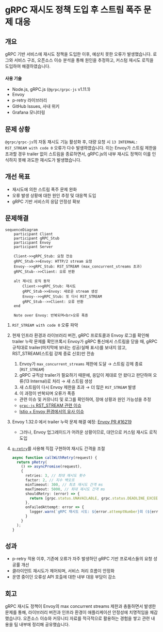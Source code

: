 # gRPC 재시도 정책 도입 후 스트림 폭주 문제 대응

## 개요

gRPC 기반 서비스에 재시도 정책을 도입한 이후, 예상치 못한 오류가 발생했습니다.
로그와 서비스 구조, 오픈소스 이슈 분석을 통해 원인을 추정하고, 커스텀 재시도 로직을 도입하여 해결하였습니다.

#### 사용 기술

- Node.js, gRPC.js (`@grpc/grpc-js` v1.11.1)
- Envoy
- p-retry 라이브러리
- GitHub Issues, 사내 위키
- Grafana 모니터링

## 문제 상황

`@grpc/grpc-js`의 자동 재시도 기능 활성화 후, 대량 요청 시 `13 INTERNAL: RST_STREAM with code 0` 오류가 다수 발생하였습니다.
이는 Envoy가 스트림 제한을 초과할 경우 trailer 없이 스트림을 종료하면서, gRPC.js의 내부 재시도 정책이 이를 인식하지 못해 과도한 재시도가 발생했습니다.

## 개선 목표

- 재시도에 의한 스트림 폭주 문제 완화
- 오류 발생 상황에 대한 원인 추정 및 대응책 도입
- gRPC 기반 서비스의 응답 안정성 확보

## 문제해결

```mermaid
sequenceDiagram
    participant Client
    participant gRPC_Stub
    participant Envoy
    participant Server

    Client->>gRPC_Stub: 요청 전송
    gRPC_Stub->>Envoy: HTTP/2 stream 요청
    Envoy-->>gRPC_Stub: RST_STREAM (max_concurrent_streams 초과)
    gRPC_Stub-->>Client: 오류 반환

    alt 재시도 로직 동작
        Client->>gRPC_Stub: 재시도
        gRPC_Stub->>Envoy: 새로운 stream 생성
        Envoy-->>gRPC_Stub: 또 다시 RST_STREAM
        gRPC_Stub-->>Client: 오류 반환
    end

    Note over Envoy: 반복되며<br>오류 폭증

```

1. `RST_STREAM with code 0` 오류 파악
2. 현재 인프라 환경과 라이브러리 버전, gRPC 프로토콜과 Envoy 로그를 확인해 trailer 누락 문제를 확인프록시 Envoy가 gRPC 통신에서 스트림을 닫을 때, gRPC 규칙대로 trailer(마지막에 보내는 성공/실패 표시)를 보내지 않고, RST_STREAM(스트림 강제 종료 신호)만 전송

   1. Envoy가 `max_concurrent_streams` 제한에 도달 → 스트림 강제 종료(`RST_STREAM`)
   2. gRPC 규칙상 trailer가 필요하기 때문에, 응답이 제대로 안 왔다고 판단하여 오류(13 Internal)로 처리 → 새 스트림 생성
   3. 새 스트림이 다시 Envoy 제한을 초과 → 더 많은 `RST_STREAM` 발생
   4. 이 과정이 반복되며 오류가 폭증

   - 관련 이슈 및 커뮤니티 및 로그를 확인하여, 장애 상황과 원인 가능성을 추정
   - [`grpc-js` RST_STREAM 관련 이슈](https://github.com/grpc/grpc-node/issues/2569)
   - [Istio + Envoy 환경에서의 유사 이슈](https://github.com/istio/istio/issues/50244)
3. Envoy 1.32.0 에서 trailer 누락 문제 해결 예정: [Envoy PR #16219](https://www.envoyproxy.io/docs/envoy/latest/version_history/v1.32/v1.32.0.html#trailer-handling)

   - 그러나, Envoy 업그레이드가 어려운 상황이므로, 대안으로 커스텀 재시도 로직 도입
4. [`p-retry`](https://github.com/sindresorhus/p-retry)를 사용해 직접 구현하여 재시도 간격을 조절

   ```typescript
   async function callWithRetry(request) {
     return pRetry(
       () => asyncPromise(request),
       {
         retries: 3, // 최대 재시도 횟수
         factor: 2, // 지수 백오프 
         minTimeout: 300, // 최초 재시도 간격 ms
         maxTimeout: 5000, // 최대 재시도 간격 ms
         shouldRetry: (error) => {
           return [grpc.status.UNAVAILABLE, grpc.status.DEADLINE_EXCEEDED].includes(error.code);
         },
         onFailedAttempt: error => {
           logger.warn(`gRPC 재시도 시도: ${error.attemptNumber}회 (${error.retriesLeft}회 남음), 에러: ${error.message}`);
         }
       }
     );
   }
   ```

## 성과

- p-retry 적용 이후, 기존에 오류가 자주 발생하던 gRPC 기반 프로세스들의 요청 성공률 개선
- 클라이언트 재시도가 제어되며, 서비스 처리 흐름이 안정화
- 운영 중이던 오류성 API 호출에 대한 내부 대응 부담이 감소

## 회고

gRPC 재시도 정책이 Envoy의 max concurrent streams 제한과 충돌하면서 발생한 문제를 통해, 라이브러리 버전과 인프라 환경이 애플리케이션 안정성에 치명적임을 체감했습니다.
오픈소스 이슈와 커뮤니티 자료를 적극적으로 활용하는 경험을 쌓고 관련 내용을 팀 내부에 정리해 공유했습니다.
